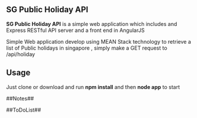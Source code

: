 ## SG Public Holiday API ##


**SG Public Holiday API** is a simple web application which includes and Express RESTful API server and a front end in AngularJS

Simple Web application develop using MEAN Stack technology to retrieve a list of Public holidays in singapore , simply make a GET request to /api/holiday

## Usage ##
Just clone or download and run **npm install** and then **node app** to start

##Notes##


##ToDoList##